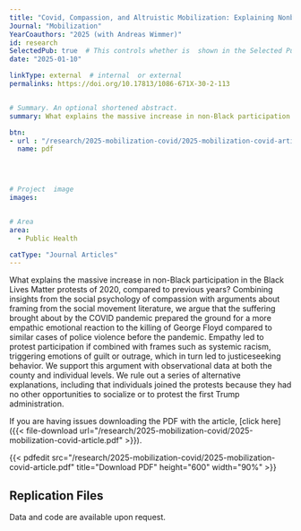 ```yaml
---
title: "Covid, Compassion, and Altruistic Mobilization: Explaining Nonblack Participation in the Black Lives Matter Movement of 2020"
Journal: "Mobilization"
YearCoauthors: "2025 (with Andreas Wimmer)"
id: research
SelectedPub: true  # This controls whether is  shown in the Selected Publications section of the home page
date: "2025-01-10"

linkType: external  # internal  or external
permalinks: https://doi.org/10.17813/1086-671X-30-2-113


# Summary. An optional shortened abstract.
summary: What explains the massive increase in non-Black participation in the Black Lives Matter protests of 2020, compared to previous years? Combining insights from the social psychology of compassion with arguments about framing from the social movement literature, we argue that the suffering brought about by the COVID pandemic prepared the ground for a more empathic emotional reaction to the killing of George Floyd compared to similar cases of police violence before the pandemic. Empathy led to protest participation if combined with frames such as systemic racism, triggering emotions of guilt or outrage, which in turn led to justiceseeking behavior. We support this argument with observational data at both the county and individual levels. We rule out a series of alternative explanations, including that individuals joined the protests because they had no other opportunities to socialize or to protest the first Trump administration.

btn:
- url : "/research/2025-mobilization-covid/2025-mobilization-covid-article.pdf" 
  name: pdf



  
# Project  image 
images:


# Area
area: 
  - Public Health

catType: "Journal Articles"
---
```

What explains the massive increase in non-Black participation in the Black Lives Matter protests of 2020, compared to previous years? Combining insights from the social psychology of compassion with arguments about framing from the social movement literature, we argue that the suffering brought about by the COVID pandemic prepared the ground for a more empathic emotional reaction to the killing of George Floyd compared to similar cases of police violence before the pandemic. Empathy led to protest participation if combined with frames such as systemic racism, triggering emotions of guilt or outrage, which in turn led to justiceseeking behavior. We support this argument with observational data at both the county and individual levels. We rule out a series of alternative explanations, including that individuals joined the protests because they had no other opportunities to socialize or to protest the first Trump administration.


If you are having issues downloading the PDF with the article, [click here]({{< file-download url="/research/2025-mobilization-covid/2025-mobilization-covid-article.pdf" >}}).

{{< pdfedit src="/research/2025-mobilization-covid/2025-mobilization-covid-article.pdf" title="Download PDF" height="600" width="90%" >}}

## Replication Files

Data and code are available upon request.



